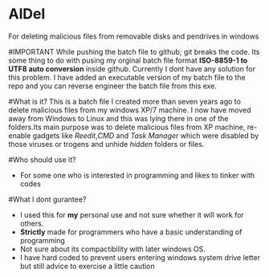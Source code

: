 # AlDel
For deleting malicious files from removable disks and pendrives in windows

#IMPORTANT
While pushing the batch file to github; git breaks the code. Its some thing to do with pusing my orginal batch file format **ISO-8859-1 to UTF8 auto conversion** inside github. Currently I dont have any solution for this problem. I have added an executable version of my batch file to the repo and you can reverse engineer the batch file from this exe.

#What is it?
This is a batch file I created more than seven years ago to delete malicious files from my windows XP/7 machine. I now have moved away from Windows to Linux and this was lying there in one of the folders.Its main purpose was to delete malicious files from XP machine, re-enable gadgets like *Reedit*,*CMD* and *Task Manager* which were disabled by those viruses or trogens and unhide *hidden* folders or files. 

#Who should use it?
- For some one who is interested in programming and likes to tinker with codes

#What I dont gurantee?
- I used this for **my** personal use and not sure whether it will work for others.
- **Strictly** made for programmers who have a basic understanding of programming
- Not sure about its compactibility with later windows OS.
- I have hard coded to prevent users entering windows system drive letter but still advice to exercise a little caution


